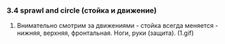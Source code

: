 ### 3.4 sprawl and circle (стойка и движение)

1. Внимательно смотрим за движениями - стойка всегда меняется - нижняя, верхняя, фронтальная. Ноги, руки (защита). (1.gif)

